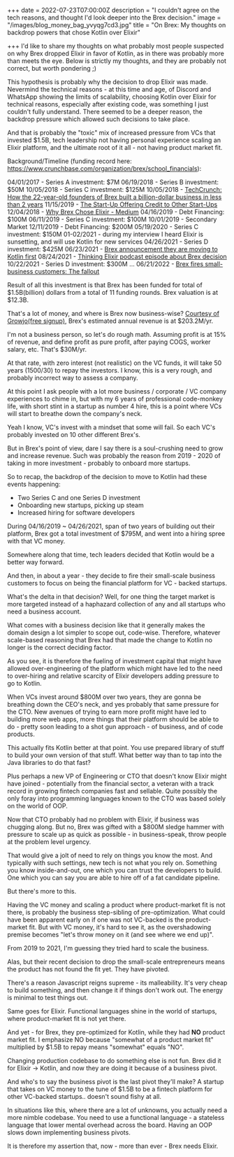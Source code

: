 +++
date = 2022-07-23T07:00:00Z
description = "I couldn't agree on the tech reasons, and thought I'd look deeper into the Brex decision."
image = "/images/blog_money_bag_yvyqg7cd3.jpg"
title = "On Brex: My thoughts on backdrop powers that chose Kotlin over Elixir"

+++
I'd like to share my thoughts on what probably most people suspected on why Brex dropped Elixir in favor of Kotlin, as in there was probably more than meets the eye. Below is strictly my thoughts, and they are probably not correct, but worth pondering ;)

This hypothesis is probably why the decision to drop Elixir was made. Nevermind the technical reasons - at this time and age, of Discord and WhatsApp showing the limits of scalability, choosing Kotlin over Elixir for technical reasons, especially after existing code, was something I just couldn't fully understand. There seemed to be a deeper reason, the backdrop pressure which allowed such decisions to take place.

And that is probably the "toxic" mix of increased pressure from VCs that invested $1.5B, tech leadership not having personal experience scaling an Elixir platform, and the ultimate root of it all - not having product market fit.

Background/Timeline (funding record here: https://www.crunchbase.com/organization/brex/school_financials):

04/01/2017 - Series A investment: $7M
06/19/2018 - Series B investment: $50M
10/05/2018 - Series C investment: $125M
10/05/2018 - [TechCrunch: How the 22-year-old founders of Brex built a billion-dollar business in less than 2 years](https://techcrunch.com/2018/10/05/how-the-22-year-old-founders-of-brex-built-a-billion-dollar-business-in-less-than-2-years/)
11/15/2019 - [The Start-Up Offering Credit to Other Start-Ups](https://www.nytimes.com/2018/11/15/business/smallbusiness/start-up-brex-offers-credit-to-other-start-ups.html)
12/04/2018 - [Why Brex Chose Elixir - Medium](https://medium.com/brexeng/why-brex-chose-elixir-fe1a4f313195)
04/16/2019 - Debt Financing: $100M
06/11/2019 - Series C investment: $100M
10/01/2019 - Secondary Market
12/11/2019 - Debt Financing: $200M
05/19/2020 - Series C investment: $150M
01-02/2021 - during my interview I heard Elixir is sunsetting, and will use Kotlin for new services
04/26/2021 - Series D investment: $425M
06/23/2021 - [Brex announcement they are moving to Kotlin first](https://medium.com/brexeng/building-backend-services-with-kotlin-7c8410795e4b)
08/24/2021 - [Thinking Elixir podcast episode about Brex decision](https://thinkingelixir.com/podcast-episodes/061-elixirs-recent-brex-it/)
10/22/2021 - Series D investment: $300M
...
06/21/2022 - [Brex fires small-business customers: The fallout](https://www.protocol.com/newsletters/protocol-fintech/brex-small-business)

Result of all this investment is that Brex has been funded for total of $1.5B(billion) dollars from a total of 11 funding rounds.
Brex valuation is at $12.3B.

That's a lot of money, and where is Brex now business-wise?
[Courtesy of Growjo(free signup)](https://growjo.com/company/Brex#:~:text=Brex%20Revenue%20and%20Competitors&text=Brex's%20current%20valuation%20is%20%2412.3B.), Brex's estimated annual revenue is at $203.2M/yr.

I'm not a business person, so let's do rough math.
Assuming profit is at 15% of revenue, and define profit as pure profit, after paying COGS, worker salary, etc.
That's $30M/yr.

At that rate, with zero interest (not realistic) on the VC funds, it will take 50 years (1500/30) to repay the investors.
I know, this is a very rough, and probably incorrect way to assess a company.

At this point I ask people with a lot more business / corporate / VC company experiences to chime in, but with my 6 years of professional code-monkey life,
with short stint in a startup as number 4 hire, this is a point where VCs will start to breathe down the company's neck.

Yeah I know, VC's invest with a mindset that some will fail. So each VC's probably invested on 10 other different Brex's. 

But in Brex's point of view, dare I say there is a soul-crushing need to grow and increase revenue.
Such was probably the reason from 2019 - 2020 of taking in more investment - probably to onboard more startups.

So to recap, the backdrop of the decision to move to Kotlin had these events happening:

* Two Series C and one Series D investment
* Onboarding new startups, picking up steam
* Increased hiring for software developers

During 04/16/2019 ~ 04/26/2021, span of two years of building out their platform, 
Brex got a total investment of $795M, and went into a hiring spree with that VC money.

Somewhere along that time, tech leaders decided that Kotlin would be a better way forward.

And then, in about a year - they decide to fire their small-scale business customers to focus on being the financial platform for VC - backed startups.

What's the delta in that decision? Well, for one thing the target market is more targeted instead of a haphazard collection of any and all startups who need a business account.

What comes with a business decision like that it generally makes the domain design a lot simpler to scope out, code-wise.
Therefore, whatever scale-based reasoning that Brex had that made the change to Kotlin no longer is the correct deciding factor.

As you see, it is therefore the fueling of investment capital that might have allowed over-engineering of the platform which might have led to the need to over-hiring and relative scarcity of Elixir developers adding pressure to go to Kotlin.

When VCs invest around $800M over two years, they are gonna be breathing down the CEO's neck, and yes probably that same pressure for the CTO. New avenues of trying to earn more profit might have led to building more web apps, more things that their platform should be able to do - pretty soon leading to a shot gun approach - of business, and of code products.

This actually fits Kotlin better at that point. You use prepared library of stuff to build your own version of that stuff. What better way than to tap into the Java libraries to do that fast?

Plus perhaps a new VP of Engineering or CTO that doesn't know Elixir might have joined - potentially from the financial sector, a veteran with a track record in growing fintech companies fast and sellable. Quite possibly the only foray into programming languages known to the CTO was based solely on the world of OOP.

Now that CTO probably had no problem with Elixir, if business was chugging along. But no, Brex was gifted with a $800M sledge hammer with pressure to scale up as quick as possible - in business-speak, throw people at the problem level urgency.

That would give a jolt of need to rely on things you know the most. And typically with such settings, new tech is not what you rely on. Something you know inside-and-out, one which you can trust the developers to build. One which you can say you are able to hire off of a fat candidate pipeline.

But there's more to this.

Having the VC money and scaling a product where product-market fit is not there, is probably the business step-sibling of pre-optimization. What could have been apparent early on if one was not VC-backed is the product-market fit. But with VC money, it's hard to see it, as the overshadowing premise becomes "let's throw money on it (and see where we end up)". 

From 2019 to 2021, I'm guessing they tried hard to scale the business.

Alas, but their recent decision to drop the small-scale entrepreneurs means the product has not found the fit yet.
They have pivoted.

There's a reason Javascript reigns supreme - its malleability. It's very cheap to build something, and then change it if things don't work out. The energy is minimal to test things out.

Same goes for Elixir. Functional languages shine in the world of startups, where product-market fit is not yet there.

And yet - for Brex, they pre-optimized for Kotlin, while they had __NO__ product market fit. I emphasize NO because "somewhat of a product market fit" multiplied by $1.5B to repay means "somewhat" equals "NO".

Changing production codebase to do something else is not fun. Brex did it for Elixir -> Kotlin, and now they are doing it because of a business pivot.

And who's to say the business pivot is the last pivot they'll make?
A startup that takes on VC money to the tune of $1.5B to be a fintech platform for other VC-backed startups.. doesn't sound fishy at all.

In situations like this, where there are a lot of unknowns, you actually need a more nimble codebase. 
You need to use a functional language - a stateless language that lower mental overhead across the board. 
Having an OOP slows down implementing business pivots.

It is therefore my assertion that, now - more than ever - Brex needs Elixir.

